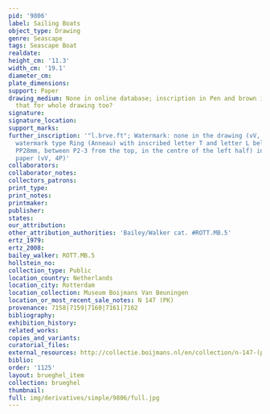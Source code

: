 ```yaml
---
pid: '9806'
label: Sailing Boats
object_type: Drawing
genre: Seascape
tags: Seascape Boat
realdate: 
height_cm: '11.3'
width_cm: '19.1'
diameter_cm: 
plate_dimensions: 
support: Paper
drawing_medium: None in online database; inscription in Pen and brown ink, so assume
  that for whole drawing too?
signature: 
signature_location: 
support_marks: 
further_inscription: '"l.brve.ft"; Watermark: none in the drawing (vV, 8P, fine),
  watermark type Ring (Anneau) with inscribed letter T and letter L below (50x25mm,
  PP28mm, between P2-3 from the top, in the centre of the left half) in the backing
  paper (vV, 4P)'
collaborators: 
collaborator_notes: 
collectors_patrons: 
print_type: 
print_notes: 
printmaker: 
publisher: 
states: 
our_attribution: 
other_attribution_authorities: 'Bailey/Walker cat. #ROTT.MB.5'
ertz_1979: 
ertz_2008: 
bailey_walker: ROTT.MB.5
hollstein_no: 
collection_type: Public
location_country: Netherlands
location_city: Rotterdam
location_collection: Museum Boijmans Van Beuningen
location_or_most_recent_sale_notes: N 147 (PK)
provenance: 7158|7159|7160|7161|7162
bibliography: 
exhibition_history: 
related_works: 
copies_and_variants: 
curatorial_files: 
external_resources: http://collectie.boijmans.nl/en/collection/n-147-(pk)
biblio: 
order: '1125'
layout: brueghel_item
collection: brueghel
thumbnail: 
full: img/derivatives/simple/9806/full.jpg
---
```

